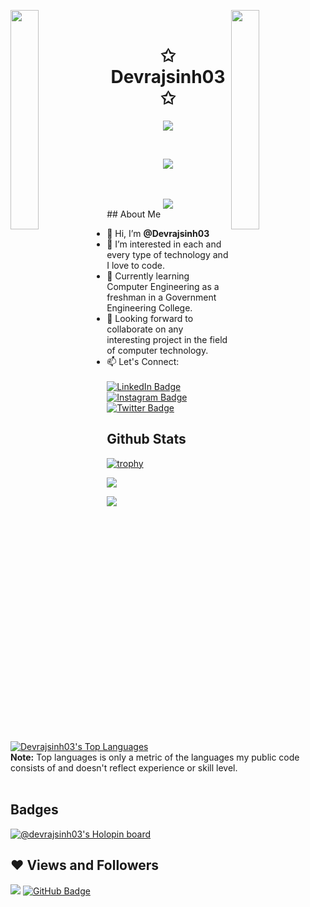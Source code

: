 <img align="left" src="https://user-images.githubusercontent.com/65187002/144930161-2f783401-8d27-4fdf-a2f7-cc0ba32f1f1f.gif" width="30%" style="display:inline;"><img align="right" src="https://user-images.githubusercontent.com/65187002/144930161-2f783401-8d27-4fdf-a2f7-cc0ba32f1f1f.gif" width="30%" style="display:inline;">
<br>
<span align="center">
    <h1 align="center">✩ Devrajsinh03 ✩</h1>
</span>
<p align="center">
    <img src="https://readme-typing-svg.herokuapp.com/?lines=Hello+World!;Welcome+to+my+Profile%2C;Hope+you+find;something+Helpful...&font=Fira%20+Code&pause=1000&color=%23D62F79&center=true&width=280&height=50">
</p>
<br>
<p align="center">
    <a href="https://visitcount.itsvg.in">
  <img src="https://visitcount.itsvg.in/api?id=Devrajsinh03&label=Profile%20Views&color=0&icon=0&pretty=true" />
</a>
</p>
<br>
<br>

        
<div align="center">
    
<img src = "https://raw.githubusercontent.com/Devrajsinh03/Devrajsinh03/9b56cbb21d32c132f047351b615ac99a99249be3/gitartwork.svg">
    
</div>
## About Me


- 👋 Hi, I’m <b>@Devrajsinh03</b>
- 👀 I’m interested in each and every type of technology and I love to code.
- 🌱 Currently learning Computer Engineering as a freshman in a Government Engineering College.
- 💞️ Looking forward to collaborate on any interesting project in the field of computer technology.
- 📫 Let's Connect:<br>  
  <a href="https://www.linkedin.com/in/devrajsinh/"><img src="https://img.shields.io/badge/LinkedIn-blue?style=for-the-badge&logo=linkedin&logoColor=white" alt="LinkedIn Badge"/></a>
  <a href="https://www.instagram.com/devrajsinhg0hil/"><img src="https://img.shields.io/badge/Instagram-E4405F?style=for-the-badge&logo=instagram&logoColor=white" alt="Instagram Badge"/></a>
  <a href="https://twitter.com/DevrajsinhGohi5" target="_blank"><img src="https://img.shields.io/badge/Twitter-1DA1F2?style=for-the-badge&logo=twitter&logoColor=white" alt="Twitter Badge"/></a>

## Github Stats

[![trophy](https://github-profile-trophy.vercel.app/?username=Devrajsinh03&theme=onedark)](https://github.com/ryo-ma/github-profile-trophy)

![](http://github-profile-summary-cards.vercel.app/api/cards/stats?username=Devrajsinh03&theme=dracula)

![](http://github-profile-summary-cards.vercel.app/api/cards/profile-details?username=Devrajsinh03&theme=dracula)

<a href="https://github.com/Devrajsinh03/github-readme-stats">
  <img alt="Devrajsinh03's Top Languages" src="https://github-readme-stats.vercel.app/api/top-langs/?username=Devrajsinh03&langs_count=8&count_private=true&layout=compact&theme=react&hide_border=true&bg_color=0D1117" />
</a>

 <br/>
 <b>Note:</b> Top languages is only a metric of the languages my public code consists of and doesn't reflect experience or skill level.


<br/>
<br/>

## Badges
[![@devrajsinh03's Holopin board](https://holopin.io/api/user/board?user=devrajsinh03)](https://holopin.io/@devrajsinh03)

## ❤ Views and Followers
[![](https://visitcount.itsvg.in/api?id=Devrajsinh03&label=Profile%20Views&color=0&icon=0&pretty=true)](https://visitcount.itsvg.in)
<a href="https://github.com/Devrajsinh03?tab=followers"><img src="https://img.shields.io/github/followers/Devrajsinh03?label=Followers&style=social" alt="GitHub Badge"></a>
<!---
Devrajsinh03/Devrajsinh03 is a ✨ special ✨ repository because its `README.md` (this file) appears on your GitHub profile.
You can click the Preview link to take a look at your changes.
--->
